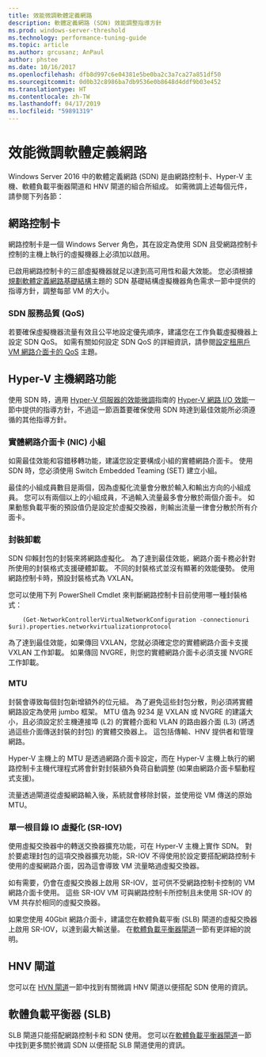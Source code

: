 ```yaml
---
title: 效能微調軟體定義網路
description: 軟體定義網路 (SDN) 效能調整指導方針
ms.prod: windows-server-threshold
ms.technology: performance-tuning-guide
ms.topic: article
ms.author: grcusanz; AnPaul
author: phstee
ms.date: 10/16/2017
ms.openlocfilehash: dfb8d997c6e04381e5be0ba2c3a7ca27a851df50
ms.sourcegitcommit: 0d0b32c8986ba7db9536e0b8648d4ddf9b03e452
ms.translationtype: HT
ms.contentlocale: zh-TW
ms.lasthandoff: 04/17/2019
ms.locfileid: "59891319"
---
```

# <a name="performance-tuning-software-defined-networks"></a>效能微調軟體定義網路

Windows Server 2016 中的軟體定義網路 (SDN) 是由網路控制卡、Hyper-V 主機、軟體負載平衡器閘道和 HNV 閘道的組合所組成。  如需微調上述每個元件，請參閱下列各節：

## <a name="network-controller"></a>網路控制卡

網路控制卡是一個 Windows Server 角色，其在設定為使用 SDN 且受網路控制卡控制的主機上執行的虛擬機器上必須加以啟用。

已啟用網路控制卡的三部虛擬機器就足以達到高可用性和最大效能。  您必須根據[規劃軟體定義網路基礎結構](../../../../networking/sdn/plan/Plan-a-Software-Defined-Network-Infrastructure.md)主題的 SDN 基礎結構虛擬機器角色需求一節中提供的指導方針，調整每部 VM 的大小。

### <a name="sdn-quality-of-service-qos"></a>SDN 服務品質 (QoS)

若要確保虛擬機器流量有效且公平地設定優先順序，建議您在工作負載虛擬機器上設定 SDN QoS。  如需有關如何設定 SDN QoS 的詳細資訊，請參閱[設定租用戶 VM 網路介面卡的 QoS](../../../../networking/sdn/manage/Configure-QoS-for-Tenant-VM-Network-Adapter.md) 主題。

## <a name="hyper-v-host-networking"></a>Hyper-V 主機網路功能

使用 SDN 時，適用 [Hyper-V 伺服器的效能微調](../../role/remote-desktop/session-hosts.md)指南的 [Hyper-V 網路 I/O 效能](#netio)一節中提供的指導方針，不過這一節涵蓋要確保使用 SDN 時達到最佳效能所必須遵循的其他指導方針。

### <a name="physical-network-adapter-nic-teaming"></a>實體網路介面卡 (NIC) 小組

如需最佳效能和容錯移轉功能，建議您設定要構成小組的實體網路介面卡。  使用 SDN 時，您必須使用 Switch Embedded Teaming (SET) 建立小組。  

最佳的小組成員數目是兩個，因為虛擬化流量會分散於輸入和輸出方向的小組成員。  您可以有兩個以上的小組成員，不過輸入流量最多會分散於兩個介面卡。  如果動態負載平衡的預設值仍是設定於虛擬交換器，則輸出流量一律會分散於所有介面卡。


### <a name="encapsulation-offloads"></a>封裝卸載

SDN 仰賴封包的封裝來將網路虛擬化。  為了達到最佳效能，網路介面卡務必針對所使用的封裝格式支援硬體卸載。  不同的封裝格式並沒有顯著的效能優勢。  使用網路控制卡時，預設封裝格式為 VXLAN。

您可以使用下列 PowerShell Cmdlet 來判斷網路控制卡目前使用哪一種封裝格式：

``` syntax
    (Get-NetworkControllerVirtualNetworkConfiguration -connectionuri $uri).properties.networkvirtualizationprotocol
```

為了達到最佳效能，如果傳回 VXLAN，您就必須確定您的實體網路介面卡支援 VXLAN 工作卸載。  如果傳回 NVGRE，則您的實體網路介面卡必須支援 NVGRE 工作卸載。

### <a name="mtu"></a>MTU

封裝會導致每個封包新增額外的位元組。  為了避免這些封包分散，則必須將實體網路設定為使用 jumbo 框架。  MTU 值為 9234 是 VXLAN 或 NVGRE 的建議大小，且必須設定於主機連接埠 (L2) 的實體介面和 VLAN 的路由器介面 (L3) (將透過這些介面傳送封裝的封包) 的實體交換器上。  這包括傳輸、HNV 提供者和管理網路。

Hyper-V 主機上的 MTU 是透過網路介面卡設定，而在 Hyper-V 主機上執行的網路控制卡主機代理程式將會針對封裝額外負荷自動調整 (如果由網路介面卡驅動程式支援)。  

流量透過閘道從虛擬網路輸入後，系統就會移除封裝，並使用從 VM 傳送的原始 MTU。

### <a name="single-root-io-virtualization-sr-iov"></a>單一根目錄 IO 虛擬化 (SR-IOV)

使用虛擬交換器中的轉送交換器擴充功能，可在 Hyper-V 主機上實作 SDN。  對於要處理封包的這項交換器擴充功能，SR-IOV 不得使用於設定要搭配網路控制卡使用的虛擬網路介面，因為這會導致 VM 流量略過虛擬交換器。

如有需要，仍會在虛擬交換器上啟用 SR-IOV，並可供不受網路控制卡控制的 VM 網路介面卡使用。  這些 SR-IOV VM 可與網路控制卡所控制且未使用 SR-IOV 的 VM 共存於相同的虛擬交換器。

如果您使用 40Gbit 網路介面卡，建議您在軟體負載平衡 (SLB) 閘道的虛擬交換器上啟用 SR-IOV，以達到最大輸送量。  在[軟體負載平衡器閘道](slb-gateway-performance.md)一節有更詳細的說明。

## <a name="hnv-gateways"></a>HNV 閘道

您可以在 [HVN 閘道](hnv-gateway-performance.md)一節中找到有關微調 HNV 閘道以便搭配 SDN 使用的資訊。

## <a name="software-load-balancer-slb"></a>軟體負載平衡器 (SLB)

SLB 閘道只能搭配網路控制卡和 SDN 使用。  您可以在[軟體負載平衡器閘道](slb-gateway-performance.md)一節中找到更多關於微調 SDN 以便搭配 SLB 閘道使用的資訊。
